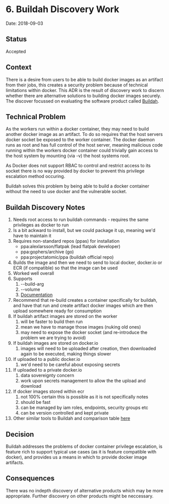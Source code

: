 # 6. Buildah Discovery Work

Date: 2018-09-03

## Status

Accepted

## Context

There is a desire from users to be able to build docker images as an artifact from their jobs, this creates a security problem because of technical limitations within docker.  This ADR is the result of discovery work to discern whether there are alternative solutions to building docker images securely.  The discover focussed on evaluating the software product called [Buildah].

## Technical Problem

As the workers run within a docker container, they may need to build another docker image as an artifact.  To do so requires that the host servers docker socket be exposed to the worker container.  The docker daemon runs as root and has full control of the host server, meaning malicious code running within the workers docker container could trivially gain access to the host system by mounting (via -v) the host systems root.

As Docker does not support RBAC to control and restrict access to its socket there is no way provided by docker to prevent this privilege escalation method occuring.  

Buildah solves this problem by being able to build a docker container without the need to use docker and the vulnerable socket.

## Buildah Discovery Notes

1. Needs root access to run buildah commands - requires the same privileges as docker to run
1. Is a bit ackward to install, but we could package it up, meaning we'd have to maintain it
1. Requires non-standard repos (ppas) for installation
	- ppa:alexlarsson/flatpak (lead flatpak developer)
	- ppa:gophers/archive (go)
	- ppa:projectatomic/ppa (buildah official repo)
1. Builds the image and then we need to send to local docker, docker.io or ECR (if compatible) so that the image can be used
1. Worked well overall
1. Supports
	1. --build-arg
	1. --volume
	1. [Documentation](https://github.com/projectatomic/buildah/blob/master/docs/buildah-bud.md)
1.  Recommend that re-build creates a container specifically for buildah, and have that run and create artifact docker images which are then upload somewhere ready for consumption
1. If buildah artifact images are stored on the worker
	1. will be faster to build then run
	1. mean we have to manage those images (nuking old ones)
	1. may need to expose the docker socket (and re-introduce the problem we are trying to avoid)
1. If buildah images are stored on docker.io
	1. images will need to be uploaded after creation, then downloaded again to be executed, making things slower
1. If uploaded to a public docker.io
	1. we'd need to be careful about exposing secrets
1. If uploaded to a private docker.io
	1. data sovereignty concern
	1. work upon secrets management to allow the the upload and download
1. If docker images stored within ecr
	1. not 100% certain this is possible as it is not specifically notes
	1. should be fast
	1. can be managed by iam roles, endpoints, security groups etc
	1. can be version controlled and kept private
1. Other similar tools to Buildah and comparison table [here](https://github.com/GoogleContainerTools/kaniko#comparison-with-other-tools)

## Decision

Buildah addresses the problems of docker container privilege escalation, is feature rich to support typical use cases (as it is feature compatible with docker), and provides us a means in which to provide docker image artifacts.

## Consequences

There was no indepth discovery of alternative products which may be more appropriate.  Further discovery on other products might be neccessary.  


[Buildah]: https://www.redhat.com/en/blog/daemon-haunted-container-world-no-longer-introducing-buildah-10
